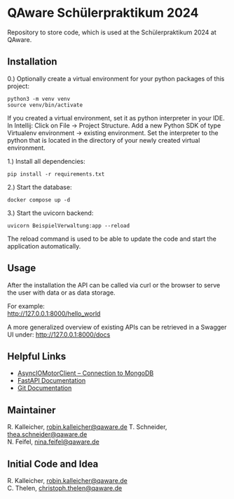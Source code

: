 # QAware Schülerpraktikum 2024

Repository to store code, which is used at the Schülerpraktikum 2024 at QAware.

## Installation

0.) Optionally create a virtual environment for your python packages of this project:

```
python3 -m venv venv
source venv/bin/activate
```

If you created a virtual environment, set it as python interpreter in your IDE.
In Intellij: Click on File -> Project Structure.
Add a new Python SDK of type Virtualenv environment -> existing environment.
Set the interpreter to the python that is located in the directory of your newly created virtual environment.

1.) Install all dependencies:

```
pip install -r requirements.txt
```

2.) Start the database:

```
docker compose up -d
```

3.) Start the uvicorn backend:

```
uvicorn BeispielVerwaltung:app --reload
```

The reload command is used to be able to update the code and start the application automatically.

## Usage

After the installation the API can be called via curl or the browser to serve the user with data or as data storage.

For example: \
http://127.0.0.1:8000/hello_world 

A more generalized overview of existing APIs can be retrieved in a Swagger UI under:
http://127.0.0.1:8000/docs

## Helpful Links

- [AsyncIOMotorClient – Connection to MongoDB](https://motor.readthedocs.io/en/stable/api-asyncio/asyncio_motor_client.html)
- [FastAPI Documentation](https://fastapi.tiangolo.com/)
- [Git Documentation](https://git-scm.com/docs)

## Maintainer

R. Kalleicher, <robin.kalleicher@qaware.de>
T. Schneider, <thea.schneider@qaware.de>     
N. Feifel, <nina.feifel@qaware.de>

## Initial Code and Idea

R. Kalleicher, <robin.kalleicher@qaware.de>     
C. Thelen, <christoph.thelen@qaware.de>